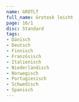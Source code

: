 ```yaml
---
name: GROTLT
full_name: Grotesk leicht
page: 16/1
disc: Standard
tags:
- Dänisch
- Deutsch
- Finnisch
- Französisch
- Italienisch
- Niederländisch
- Norwegisch
- Portugiesisch
- Schwedisch
- Spanisch
---
```

